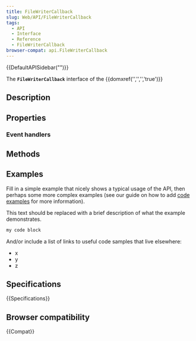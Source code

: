 ```yaml
---
title: FileWriterCallback
slug: Web/API/FileWriterCallback
tags:
  - API
  - Interface
  - Reference
  - FileWriterCallback
browser-compat: api.FileWriterCallback
---
```

{{DefaultAPISidebar("")}}

The **`FileWriterCallback`** interface of the {{domxref('','','','true')}} 

## Description

 

## Properties



### Event handlers



## Methods



## Examples

Fill in a simple example that nicely shows a typical usage of the API, then perhaps some more complex examples (see our guide on how to add [code examples](/en-US/docs/MDN/Contribute/Structures/Code_examples) for more information).

This text should be replaced with a brief description of what the example demonstrates.

```js
my code block
```

And/or include a list of links to useful code samples that live elsewhere:

*   x
*   y
*   z

## Specifications

{{Specifications}}

## Browser compatibility

{{Compat}}

